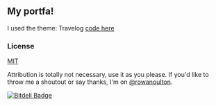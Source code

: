 My portfa!
---

I used the theme: Travelog [code here](https://github.com/rowanoulton/travelog-theme)


### License

[MIT](https://github.com/rowanoulton/travelog-theme/blob/master/LICENSE)

Attribution is totally not necessary, use it as you please. If you'd like to throw me a shoutout or say thanks, I'm on [@rowanoulton](https://twitter.com/rowanoulton/).

[![Bitdeli Badge](https://d2weczhvl823v0.cloudfront.net/danilovaz/danilovaz.github.io/trend.png)](https://bitdeli.com/free "Bitdeli Badge")

